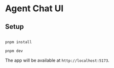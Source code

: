 # Agent Chat UI

## Setup

```bash

pnpm install

pnpm dev
```

The app will be available at `http://localhost:5173`.